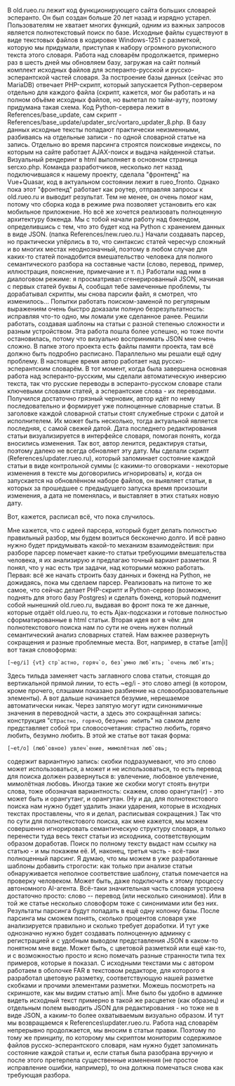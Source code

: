 В old.rueo.ru лежит код функционирующего сайта больших словарей эсперанто. Он был создан больше 20 лет назад и изрядно устарел. Пользователям не хватает многих функций, одним из важных запросов является полнотекстовый поиск по базе.
Исходные файлы существуют в виде текстовых файлов в кодировке Windows-1251 с разметкой, которую мы придумали, приступая к набору огромного рукописного текста этого словаря. Работа над словарём продолжается, примерно раз в шесть дней мы обновляем базу, загружая на сайт полный комплект исходных файлов для эсперанто-русской и русско-эсперантской частей словаря. За построение базы данных (сейчас это MariaDB) отвечает PHP-скрипт, который запускается Python-сервером отдельно для каждого файла (скрипт, кажется, мог бы работать и на полном объёме исходных файлов, но вылетал по тайм-ауту, поэтому придумана такая схема. Код Python-сервера лежит в References/base_update, сам скрипт - References/base_update/updater_src/vortaro_updater_8.php.
В базу данных исходные тексты попадают практически неизменными, разбиваясь на отдельные записи - по одной словарной статье на запись. Отдельно во время парсинга строятся поисковые индексы, по которым на сайте работает AJAX-поиск и выдача найденной статьи. Визуальный рендеринг в html выполняет в основном страница sercxo.php.
Команда разработчиков, несколько лет назад подключившаяся к нашему проекту, сделала "фронтенд" на Vue+Quasar, код в актуальном состоянии лежит в rueo_fronto. Однако пока этот "фронтенд" работает как роутер, отправляя запросы к old.rueo.ru и выводит результат. Тем не менее, он очень помог нам, потому что сборка кода в режиме pwa позволяет установить его как мобильное приложение. Но всё же хочется реализовать полноценную архитектуру бэкенда.
Мы с тобой начали работу над бэкендом, определившись с тем, что это будет код на Python с хранением данных в виде JSON. (папка References/new.rueo.ru.) Начали создавать парсер, но практически упёрлись в то, что синтаксис статей чересчур сложный и во многих местах неоднозначный, поэтому в любом случае для каких-то статей понадобится вмешательство человека для полного семантического разбора на составные части (слово, перевод, пример, иллюстрация, пояснение, примечание и т. п.) Работали над ним в диалоговом режиме: я просматривал сгенерированный JSON, начиная с первых статей буквы A, сообщал тебе замеченные проблемы, ты дорабатывал скрипты, мы снова парсили файл, я смотрел, что изменилось... Попытки работать поиском-заменой по регулярным выражениям очень быстро доказали полную безрезультатность: исправляя что-то одно, мы ломали уже сделанное ранее. Решили работать, создавая шаблоны на статьи с разной степенью сложности и разным устройством. Эта работа пошла более успешно, но тоже почти остановилась, потому что визуально воспринимать JSON мне очень сложно. В папке этого проекта есть файлы памяти проекта, там всё должно быть подробно расписано.
Параллельно мы решали ещё одну проблему. В настоящее время автор работает над русско-эсперантским словарём. В тот момент, когда была завершена основная работа над эсперанто-русским, мы сделали автоматическую инверсию текста, так что русские переводы в эсперанто-русском словаре стали ключевыми словами статей, а эсперантские слова - их переводами. Получился достаточно грязный черновик, автор идёт по нему последовательно и формирует уже полноценные словарные статьи.
В заголовке каждой словарной статьи стоят служебные строки с датой и исполнителем. Их может быть несколько, тогда актуальной является последняя, с самой свежей датой. Дата последнего редактирования статьи визуализируется в интерфейсе словаря, помогая понять, когда вносились изменения.
Так вот, автор ленится, редактируя статьи, поэтому далеко не всегда обновляет эту дату. Мы сделали скрипт (References/updater.rueo.ru), который запоминает состояние каждой статьи в виде контрольной суммы (с какими-то оговорками - некоторые изменения в тексте мы договорились игнорировать) и, когда он запускается на обновлённом наборе файлов, он выявляет статьи, в которых за прошедшее с предыдущего запуска время произошли изменения, а дата не поменялась, и выставляет в этих статьях новую дату.

Вот, кажется, расписал всё, что пока случилось.

Мне кажется, что с идеей парсера, который будет делать полностью правильный разбор, мы будем возиться бесконечно долго. И всё равно нужно будет придумывать какой-то механизм взаимодействия: при разборе парсер помечает какие-то статьи требующими вмешательства человека, я их анализирую и предлагаю точный вариант разметки.
Я понял, что у нас есть три задачи, над которыми можно работать. Первая: всё же начать строить базу данных и бэкенд на Python, не дожидаясь, пока мы сделаем парсер. Реализовать на питоне то же самое, что сейчас делает PHP-скрипт и Python-сервер (возможно, поднять для этого базу Postgres) и сделать бэкенд, который подменит собой нынешний old.rueo.ru, выдавая во фронт пока те же данные, которые отдаёт old.rueo.ru, то есть Ajax-подсказки и готовые полностью сформатированные в html статьи.
Вторая идея вот в чём: для полнотекстового поиска нам по сути не очень нужен полный семантический анализ словарных статей. Нам важнее развернуть сокращения и разные проблемные места.
Вот, например, в статье [am|i] вот такая словоформа:
```
[~eg/i] {vt} стр`астно, горяч`о, без`умно люб`ить; `очень люб`ить;
```
Здесь тильда заменяет часть заглавного слова статьи, стоящая до вертикальной прямой линии, то есть ~eg/i - это слово amegi (в котором, кроме прочего, слэшами показано разбиение на словообразовательные элементы). А вот дальше начинается безумие, нерешаемое автоматически никак. Через запятую могут идти синонимичные значения в переводной части, а здесь это сокращённая запись: конструкция "стр`астно, горяч`о, без`умно люб`ить" на самом деле представляет собой три словосочетания: страстно любить, горячо любить, безумно любить.
В этой же статье вот такая форма:
```
[~et/o] (люб`овное) увлеч`ение, мимолётная люб`овь;
```
содержит вариантную запись: скобки подразумевают, что это слово может использоваться, а может и не использоваться, то есть перевод для поиска должен развернуться в: увлечение, любовное увлечение, мимолётная любовь.
Иногда такие же скобки могут стоять внутри слова, тоже обозначая вариантность: скажем, слово орангутан(г) - это может быть и орангутанг, и орангутан.
(Ну и да, для полнотекстового поиска нам нужно будет удалить знаки ударения, которые в исходных текстах проставлены, что я и делал, расписывая сокращения.)
Так что по сути для полнотекстового поиска, как мне кажется, мы можем совершенно игнорировать семантическую структуру словаря, а только перенести туда весь текст статьи из исходника, соответствующим образом доработав. Поиск по полному тексту выдаст нам ссылку на статью - и мы покажем её.
И, наконец, третья часть - всё-таки полноценный парсинг. Я думаю, что мы можем в уже разработанные шаблоны добавить строгости: как только при анализе статьи обнаруживается неполное соответствие шаблону, статья помечается на проверку человеком. Может быть, даже подключить к этому процессу автономного AI-агента. Всё-таки значительная часть словаря устроена достаточно просто: слово -- перевод (или несколько синонимов). Или в той же статье несколько словоформ тоже с синонимами или без них. Результаты парсинга будут попадать в ещё одну колонку базы. После парсинга мы сможем понять, сколько процентов словаря уже анализируется правильно и сколько требует доработки.
И тут уже однозначно нужно будет создавать полноценную админку с регистрацией и с удобным выводом представления JSON в каком-то понятном мне виде. Может быть, с цветовой разметкой или ещё как-то, и с возможностью просто и ясно помечать разные странности типа тех примеров, которые я показал.
С исходными текстами мы с автором работаем в оболочке FAR в текстовом редакторе, для которого я разработал цветовую разметку, соответствующую нашей разметке скобками и прочими элементами разметки. Можешь посмотреть на скриншоте, как мы видим статью am|i. Мне было бы удобно в админке видеть исходный текст примерно в такой же расцветке (как образец) и отдельным полем выводить JSON для редактирования - но тоже не в виде JSON, а каким-то более охватываемым визуально образом.
И тут мы возвращаемся к References\updater.rueo.ru. Работа над словарём непрерывно продолжается, мы вносим в статьи правки. Поэтому по тому же принципу, по которому мы скриптом мониторим содержимое файлов русско-эсперантского словаря, нам нужно будет запоминать состояние каждой статьи и, если статья была разобрана вручную и после этого претерпела существенные изменения (не простое исправление ошибки, например), то она должна помечаться снова как требующая разбора.
